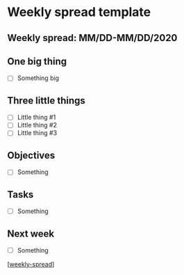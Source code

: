# Weekly spread template

## Weekly spread: MM/DD-MM/DD/2020

## One big thing

- [ ] Something big

## Three little things

- [ ] Little thing #1
- [ ] Little thing #2
- [ ] Little thing #3

## Objectives

- [ ] Something

## Tasks

- [ ] Something

## Next week

- [ ] Something

[[weekly-spread]]

[//begin]: # "Autogenerated link references for markdown compatibility"
[weekly-spread]: weekly-spread "Weekly Spread"
[//end]: # "Autogenerated link references"

